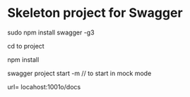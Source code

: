 # Skeleton project for Swagger
 sudo npm install swagger -g3
 
 
 cd to project
 
 
 npm install
 
 
 swagger project start -m // to start in mock mode
 
 
 url= locahost:1001o/docs
